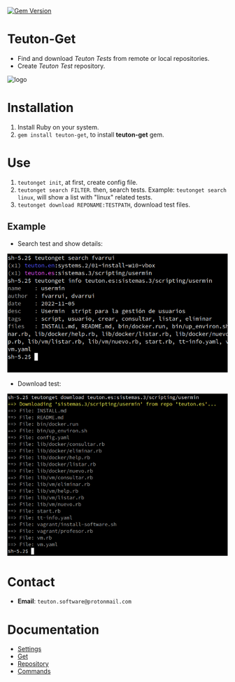 [![Gem Version](https://badge.fury.io/rb/teuton-get.svg)](https://badge.fury.io/rb/teuton-get)

# Teuton-Get

* Find and download _Teuton Tests_ from remote or local repositories.
* Create _Teuton Test_ repository.

![logo](./docs/images/logo.png)

# Installation

1. Install Ruby on your system.
1. `gem install teuton-get`, to install **teuton-get** gem.

# Use

1. `teutonget init`, at first, create config file.
1. `teutonget search FILTER`. then, search tests. Example: `teutonget search linux`, will show a list with "linux" related tests.
1. `teutonget download REPONAME:TESTPATH`, download test files.

## Example

* Search test and show details:

![](docs/images/teutonget-info.png)

* Download test:

![](docs/images/teutonget-download.png)


# Contact

* **Email**: `teuton.software@protonmail.com`

# Documentation

* [Settings](docs/settings.md)
* [Get](docs/get.md)
* [Repository](docs/repo.md)
* [Commands](docs/commands.md)
